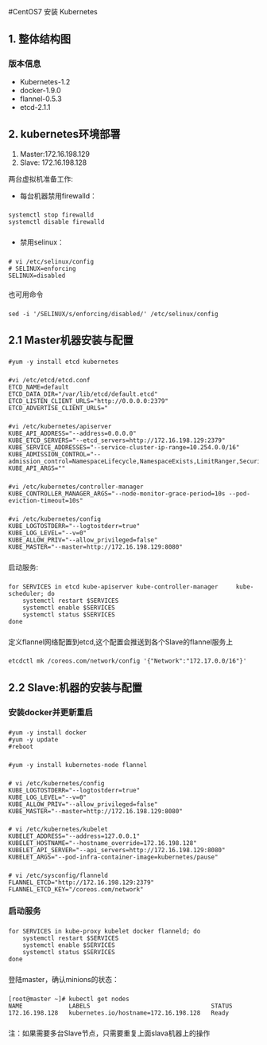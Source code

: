 #CentOS7 安装 Kubernetes

## 1. 整体结构图

### 版本信息

* Kubernetes-1.2
* docker-1.9.0
* flannel-0.5.3
* etcd-2.1.1


## 2. kubernetes环境部署

1. Master:172.16.198.129
2. Slave: 172.16.198.128



两台虚拟机准备工作:

* 每台机器禁用firewalld：

###
	systemctl stop firewalld
	systemctl disable firewalld
### 

* 禁用selinux：

### 
	# vi /etc/selinux/config
	# SELINUX=enforcing  
	SELINUX=disabled
####

也可用命令
###
	sed -i '/SELINUX/s/enforcing/disabled/' /etc/selinux/config
###

## 2.1 Master机器安装与配置
###
	#yum -y install etcd kubernetes
###

###
	#vi /etc/etcd/etcd.conf
	ETCD_NAME=default
	ETCD_DATA_DIR="/var/lib/etcd/default.etcd"
	ETCD_LISTEN_CLIENT_URLS="http://0.0.0.0:2379"
	ETCD_ADVERTISE_CLIENT_URLS="
###

###
	#vi /etc/kubernetes/apiserver
	KUBE_API_ADDRESS="--address=0.0.0.0"
	KUBE_ETCD_SERVERS="--etcd_servers=http://172.16.198.129:2379"
	KUBE_SERVICE_ADDRESSES="--service-cluster-ip-range=10.254.0.0/16"
	KUBE_ADMISSION_CONTROL="--admission_control=NamespaceLifecycle,NamespaceExists,LimitRanger,SecurityContextDeny,ServiceAccount,ResourceQuota"
	KUBE_API_ARGS=""
###

###
	#vi /etc/kubernetes/controller-manager
	KUBE_CONTROLLER_MANAGER_ARGS="--node-monitor-grace-period=10s --pod-eviction-timeout=10s"
###

###
	#vi /etc/kubernetes/config
	KUBE_LOGTOSTDERR="--logtostderr=true"
	KUBE_LOG_LEVEL="--v=0"
	KUBE_ALLOW_PRIV="--allow_privileged=false"
	KUBE_MASTER="--master=http://172.16.198.129:8080"
###
	
启动服务:
###
	for SERVICES in etcd kube-apiserver kube-controller-manager 	kube-scheduler; do
    	systemctl restart $SERVICES
   		systemctl enable $SERVICES
    	systemctl status $SERVICES 
	done
###

定义flannel网络配置到etcd,这个配置会推送到各个Slave的flannel服务上
###
	etcdctl mk /coreos.com/network/config '{"Network":"172.17.0.0/16"}'
###

## 2.2 Slave:机器的安装与配置

### 安装docker并更新重启
###
	#yum -y install docker
	#yum -y update
	#reboot
###

###
	#yum -y install kubernetes-node flannel
###

###
	# vi /etc/kubernetes/config
	KUBE_LOGTOSTDERR="--logtostderr=true"
	KUBE_LOG_LEVEL="--v=0"
	KUBE_ALLOW_PRIV="--allow_privileged=false"
	KUBE_MASTER="--master=http://172.16.198.129:8080"
###

###
	# vi /etc/kubernetes/kubelet
	KUBELET_ADDRESS="--address=127.0.0.1"
	KUBELET_HOSTNAME="--hostname_override=172.16.198.128"
	KUBELET_API_SERVER="--api_servers=http://172.16.198.129:8080"
	KUBELET_ARGS="--pod-infra-container-image=kubernetes/pause"
###

###
	# vi /etc/sysconfig/flanneld
	FLANNEL_ETCD="http://172.16.198.129:2379"
	FLANNEL_ETCD_KEY="/coreos.com/network"
###

### 启动服务
###

	for SERVICES in kube-proxy kubelet docker flanneld; do
	    systemctl restart $SERVICES
	    systemctl enable $SERVICES
	    systemctl status $SERVICES 
	done
###

登陆master，确认minions的状态：

###
	[root@master ~]# kubectl get nodes
	NAME             LABELS                                  STATUS
	172.16.198.128   kubernetes.io/hostname=172.16.198.128   Ready
###

注：如果需要多台Slave节点，只需要重复上面slava机器上的操作
